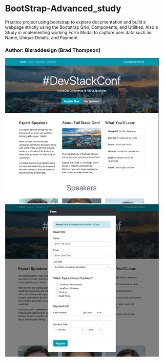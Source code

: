 
# BootStrap-Advanced_study

Practice project using bootstrap to explore documentation and build a webpage strictly using the Bootstrap Grid, Components, and Utilities. Also a Study in implementing working Form Modal to capture user data such as: Name, Unique Details, and Payment. 

### Author: Bisraddesign (Brad Thompson)

![](img/example_page.png)
![](img/example_modal.png)


